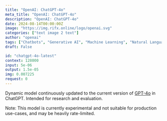 ```yaml
---
title: "OpenAI: ChatGPT-4o"
meta_title: "OpenAI: ChatGPT-4o"
description: "OpenAI: ChatGPT-4o"
date: 2024-08-14T00:00:00Z
image: "https://img.rifx.online/logo/openai.svg"
categories: ["text image 2 text"]
author: "openai"
tags: ["Chatbots", "Generative AI", "Machine Learning", "Natural Language Processing"]
draft: False

id: "chatgpt-4o-latest"
context: 128000
input: 5e-06
output: 1.5e-05
img: 0.007225
request: 0
---
```


Dynamic model continuously updated to the current version of [GPT-4o](/openai/gpt-4o) in ChatGPT. Intended for research and evaluation.

Note: This model is currently experimental and not suitable for production use-cases, and may be heavily rate-limited.

